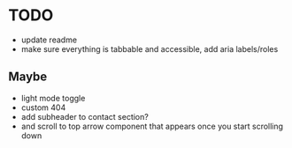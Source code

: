 # TODO

- update readme
- make sure everything is tabbable and accessible, add aria labels/roles

## Maybe

- light mode toggle
- custom 404
- add subheader to contact section?
- and scroll to top arrow component that appears once you start scrolling down
